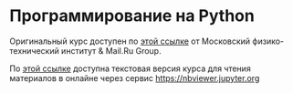 # Программирование на Python

Оригинальный курс доступен по [этой ссылке](https://www.coursera.org/learn/programming-in-python/) от Московский физико-технический институт & Mail.Ru Group.

По [этой ссылке](https://nbviewer.jupyter.org/github/microcoder/course-python-mipt/blob/master/index.ipynb) доступна текстовая версия курса для чтения материалов в онлайне через сервис https://nbviewer.jupyter.org
